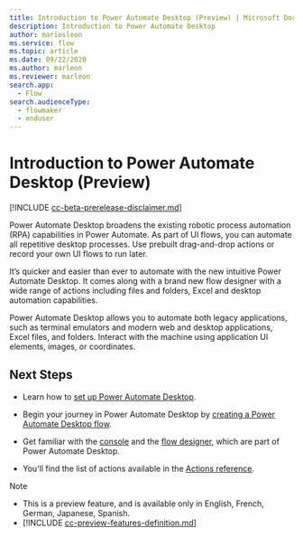```yaml
---
title: Introduction to Power Automate Desktop (Preview) | Microsoft Docs
description: Introduction to Power Automate Desktop
author: mariosleon
ms.service: flow
ms.topic: article
ms.date: 09/22/2020
ms.author: marleon
ms.reviewer: marleon
search.app: 
  - Flow
search.audienceType: 
  - flowmaker
  - enduser
---
```


# Introduction to Power Automate Desktop (Preview)

[!INCLUDE [cc-beta-prerelease-disclaimer.md](../../includes/cc-beta-prerelease-disclaimer.md)]

Power Automate Desktop broadens the existing robotic process automation (RPA) capabilities in Power Automate. As part of UI flows, you can automate all repetitive desktop processes. Use prebuilt drag-and-drop actions or record your own UI flows to run later.

It’s quicker and easier than ever to automate with the new intuitive Power Automate Desktop. It comes along with a brand new flow designer with a wide range of actions including files and folders, Excel and desktop automation capabilities.

Power Automate Desktop allows you to automate both legacy applications, such as terminal emulators and modern web and desktop applications, Excel files, and folders. Interact with the machine using application UI elements, images, or coordinates. 

## Next Steps

- Learn how to [set up Power Automate Desktop](../setup.md).

- Begin your journey in Power Automate Desktop by [creating a Power Automate Desktop flow](create-flow-console.md). 

- Get familiar with the [console](console.md) and the [flow designer](flow-designer.md), which are part of Power Automate Desktop. 

- You'll find the list of actions available in the [Actions reference](actions-reference.md).

> [!NOTE]
> - This is a preview feature, and is available only in English, French, German, Japanese, Spanish.
> - [!INCLUDE [cc-preview-features-definition.md](../../includes/cc-preview-features-definition.md)]
